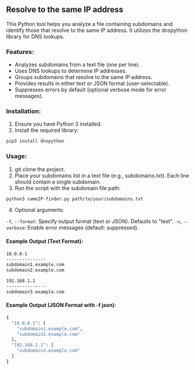 ##  Resolve to the same IP address
This Python tool helps you analyze a file containing subdomains and identify those that resolve to the same IP address. It utilizes the dnspython library for DNS lookups.

### Features:

- Analyzes subdomains from a text file (one per line).
- Uses DNS lookups to determine IP addresses.
- Groups subdomains that resolve to the same IP address.
- Provides results in either text or JSON format (user-selectable).
- Suppresses errors by default (optional verbose mode for error messages).
  
### Installation:
1. Ensure you have Python 3 installed.
2. Install the required library:
```bash
pip3 install dnspython
```
### Usage:
1. git clone the project.
2. Place your subdomains list in a text file (e.g., subdomains.txt). Each line should contain a single subdomain.
3. Run the script with the subdomain file path:
```bash
python3 sameIP-finder.py path/to/your/subdomains.txt
```
4. Optional arguments:

`-f`, `--format`: Specify output format (text or JSON). Defaults to "text".
`-v`, `--verbose`: Enable error messages (default: suppressed).

#### Example Output (Text Format):
```bash
10.0.0.1
---------------
subdomain1.example.com
subdomain2.example.com

192.168.1.1
---------------
subdomain3.example.com
```
#### Example Output (JSON Format with -f json):
```bash
{
  "10.0.0.1": [
    "subdomain1.example.com",
    "subdomain2.example.com"
  ],
  "192.168.1.1": [
    "subdomain3.example.com"
  ]
}
```
